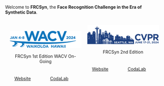 <link rel="stylesheet" href="/css/style.css">

Welcome to **FRCSyn**, the **Face Recognition Challenge in the Era of Synthetic Data**.

<div style="display: flex; flex-direction: row;">
    <div style="flex: 50%; padding: 15px; padding-top:25px">
        <p align="center">
            <a href="WACV2024.html">
                <img src="/assets/images/WACV-Logo_2024-1024x243.png" alt="WACV2024" width="100%">
            </a>
        </p>
        <p align="center" style="padding-top:2px">
            FRCSyn 1st Edition WACV On-Going
        </p>
        <div style="display: flex; flex-direction: row;">
            <div style="flex: 50%; padding: 15px; padding-top:25px">
                <a href="WACV2024.html" align="center" class="btn">Website</a>
            </div>
            <div style="flex: 50%; padding: 15px; padding-top:25px">
                <a href="https://codalab.lisn.upsaclay.fr/competitions/15485" align="center" class="btn">CodaLab</a>
            </div>
        </div>
    </div>
    <div style="flex: 50%; padding: 5px;">
        <p align="center">
            <a href="CVPR2024.html">
                <img src="/assets/images/cvpr_banner_homepage-cropped.png" alt="CVPR2024" width="100%">
            </a>
        </p>
        <p align="center">
            FRCSyn 2nd Edition
        </p>
        <div style="display: flex; flex-direction: row;">
            <div style="flex: 50%; padding: 15px; padding-top:25px">
                <a href="CVPR2024.html" align="center" class="btn">Website</a>
            </div>
            <div style="flex: 50%; padding: 15px; padding-top:25px">
                <a href="https://codalab.lisn.upsaclay.fr/competitions/15485" align="center" class="btn">CodaLab</a>
            </div>
        </div>
    </div>
</div>
